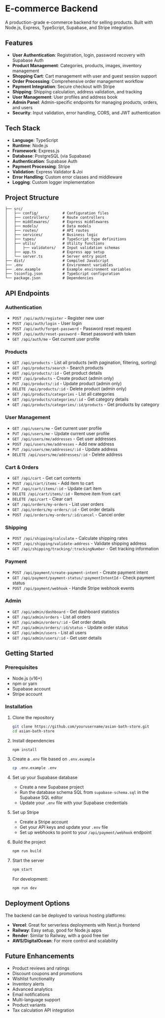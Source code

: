 # E-commerce Backend

A production-grade e-commerce backend for selling products. Built with Node.js, Express, TypeScript, Supabase, and Stripe integration.

## Features

- **User Authentication**: Registration, login, password recovery with Supabase Auth
- **Product Management**: Categories, products, images, inventory management
- **Shopping Cart**: Cart management with user and guest session support
- **Order Processing**: Comprehensive order management workflow
- **Payment Integration**: Secure checkout with Stripe
- **Shipping**: Shipping calculation, address validation, and tracking
- **User Management**: User profiles and address book
- **Admin Panel**: Admin-specific endpoints for managing products, orders, and users
- **Security**: Input validation, error handling, CORS, and JWT authentication

## Tech Stack

- **Language**: TypeScript
- **Runtime**: Node.js
- **Framework**: Express.js
- **Database**: PostgreSQL (via Supabase)
- **Authentication**: Supabase Auth
- **Payment Processing**: Stripe
- **Validation**: Express Validator & Joi
- **Error Handling**: Custom error classes and middleware
- **Logging**: Custom logger implementation

## Project Structure

```
├── src/
│   ├── config/           # Configuration files
│   ├── controllers/      # Route controllers
│   ├── middlewares/      # Express middlewares
│   ├── models/           # Data models
│   ├── routes/           # API routes
│   ├── services/         # Business logic
│   ├── types/            # TypeScript type definitions
│   ├── utils/            # Utility functions
│   │   ├── validators/   # Input validation schemas
│   ├── app.ts            # Express app setup
│   └── server.ts         # Server entry point
├── dist/                 # Compiled JavaScript
├── .env                  # Environment variables
├── .env.example          # Example environment variables
├── tsconfig.json         # TypeScript configuration
└── package.json          # Dependencies
```

## API Endpoints

### Authentication

- `POST /api/auth/register` - Register new user
- `POST /api/auth/login` - User login
- `POST /api/auth/forgot-password` - Password reset request
- `POST /api/auth/reset-password` - Reset password with token
- `GET /api/auth/me` - Get current user profile

### Products

- `GET /api/products` - List all products (with pagination, filtering, sorting)
- `GET /api/products/search` - Search products
- `GET /api/products/:id` - Get product details
- `POST /api/products` - Create product (admin only)
- `PUT /api/products/:id` - Update product (admin only)
- `DELETE /api/products/:id` - Delete product (admin only)
- `GET /api/products/categories` - List all categories
- `GET /api/products/categories/:id` - Get category details
- `GET /api/products/categories/:id/products` - Get products by category

### User Management

- `GET /api/users/me` - Get current user profile
- `PUT /api/users/me` - Update current user profile
- `GET /api/users/me/addresses` - Get user addresses
- `POST /api/users/me/addresses` - Add new address
- `PUT /api/users/me/addresses/:id` - Update address
- `DELETE /api/users/me/addresses/:id` - Delete address

### Cart & Orders

- `GET /api/cart` - Get cart contents
- `POST /api/cart/items` - Add item to cart
- `PUT /api/cart/items/:id` - Update cart item
- `DELETE /api/cart/items/:id` - Remove item from cart
- `DELETE /api/cart` - Clear cart
- `GET /api/orders/my-orders` - List user orders
- `GET /api/orders/my-orders/:id` - Get order details
- `POST /api/orders/my-orders/:id/cancel` - Cancel order

### Shipping

- `POST /api/shipping/calculate` - Calculate shipping rates
- `POST /api/shipping/validate-address` - Validate shipping address
- `GET /api/shipping/tracking/:trackingNumber` - Get tracking information

### Payment

- `POST /api/payment/create-payment-intent` - Create payment intent
- `GET /api/payment/payment-status/:paymentIntentId` - Check payment status
- `POST /api/payment/webhook` - Handle Stripe webhook events

### Admin

- `GET /api/admin/dashboard` - Get dashboard statistics
- `GET /api/admin/orders` - List all orders
- `GET /api/admin/orders/:id` - Get order details
- `PUT /api/admin/orders/:id/status` - Update order status
- `GET /api/admin/users` - List all users
- `GET /api/admin/users/:id` - Get user details

## Getting Started

### Prerequisites

- Node.js (v16+)
- npm or yarn
- Supabase account
- Stripe account

### Installation

1. Clone the repository

   ```bash
   git clone https://github.com/yourusername/asian-bath-store.git
   cd asian-bath-store
   ```

2. Install dependencies

   ```bash
   npm install
   ```

3. Create a `.env` file based on `.env.example`

   ```bash
   cp .env.example .env
   ```

4. Set up your Supabase database

   - Create a new Supabase project
   - Run the database schema SQL from `supabase-schema.sql` in the Supabase SQL editor
   - Update your `.env` file with your Supabase credentials

5. Set up Stripe

   - Create a Stripe account
   - Get your API keys and update your `.env` file
   - Set up webhooks to point to your `/api/payment/webhook` endpoint

6. Build the project

   ```bash
   npm run build
   ```

7. Start the server

   ```bash
   npm start
   ```

   For development:

   ```bash
   npm run dev
   ```

## Deployment Options

The backend can be deployed to various hosting platforms:

- **Vercel**: Great for serverless deployments with Next.js frontend
- **Railway**: Easy setup, good for Node.js apps
- **Render**: Similar to Railway, with a good free tier
- **AWS/DigitalOcean**: For more control and scalability

## Future Enhancements

- Product reviews and ratings
- Discount coupons and promotions
- Wishlist functionality
- Inventory alerts
- Advanced analytics
- Email notifications
- Multi-language support
- Product variants
- Tax calculation API integration
